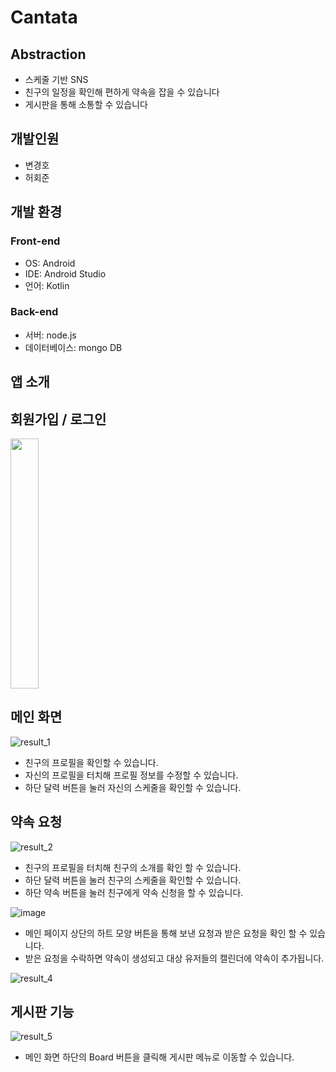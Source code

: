 # Cantata

## Abstraction
- 스케줄 기반 SNS
- 친구의 일정을 확인해 편하게 약속을 잡을 수 있습니다
- 게시판을 통해 소통할 수 있습니다

## 개발인원
- 변경호
- 허회준

## 개발 환경
### Front-end
- OS: Android 
- IDE: Android Studio
- 언어: Kotlin
### Back-end
- 서버: node.js
- 데이터베이스: mongo DB

## 앱 소개

## 회원가입 / 로그인
<img src="https://user-images.githubusercontent.com/79579154/188381040-2a2b3f63-8916-4e47-9d33-3659dd3161fa.jpeg" width="30%" height="400">

## 메인 화면

![result_1](https://user-images.githubusercontent.com/79579154/188393785-9a91ec90-8f7d-4008-9d62-d37c389591f1.jpeg)



- 친구의 프로필을 확인할 수 있습니다.
- 자신의 프로필을 터치해 프로필 정보를 수정할 수 있습니다.
- 하단 달력 버튼을 눌러 자신의 스케줄을 확인할 수 있습니다.

## 약속 요청

![result_2](https://user-images.githubusercontent.com/79579154/188395886-ecf6e6c8-7ee9-48be-80c8-d8e6c8f6510b.jpeg)


- 친구의 프로필을 터치해 친구의 소개를 확인 할 수 있습니다.
- 하단 달력 버튼을 눌러 친구의 스케줄을 확인할 수 있습니다.
- 하단 약속 버튼을 눌러 친구에게 약속 신청을 할 수 있습니다.  
  


![image](https://user-images.githubusercontent.com/79579154/188554312-149d32a1-ba66-4b2d-bfd3-312a695a915f.png)
- 메인 페이지 상단의 하트 모양 버튼을 통해 보낸 요청과 받은 요청을 확인 할 수 있습니다.
- 받은 요청을 수락하면 약속이 생성되고 대상 유저들의 캘린더에 약속이 추가됩니다.

![result_4](https://user-images.githubusercontent.com/79579154/188554575-c45ba2bc-9e97-43b9-b30f-4dc9f71c0a65.jpeg)

## 게시판 기능

![result_5](https://user-images.githubusercontent.com/79579154/188554938-2c8c425e-abc8-4855-acf4-c2d1cbd8240f.jpeg)

- 메인 화면 하단의 Board 버튼을 클릭해 게시판 메뉴로 이동할 수 있습니다.


